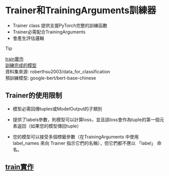 # Trainer和TrainingArguments訓練器
- Trainer class 提供支援PyTorch完整的訓練函數
- Trainer必需配合TrainingArguments
- 會產生評估邏輯

> [!TIP]
> [train實作](./trainer.ipynb)  
> [訓練完成的模型](https://huggingface.co/roberthsu2003/for_classification)  
> 資料集來源: roberthsu2003/data_for_classification  
> 預訓練模型: google-bert/bert-base-chinese

## Trainer的使用限制

- 模型必需回傳tuples或ModelOutput的子類別

- 提供了labels參數，則模型可以計算loss，並且該loss會作為tuple的第一個元素返回（如果您的模型傳回tuple）
- 您的模型可以接受多個標籤參數（在TrainingArguments 中使用 label_names 來向 Trainer 指示它們的名稱），但它們都不應以 「label」 命名。

## [train實作](./trainer.ipynb)





